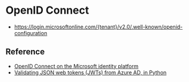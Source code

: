 # OpenID Connect
- https://login.microsoftonline.com/{tenant}/v2.0/.well-known/openid-configuration


## Reference
- [OpenID Connect on the Microsoft identity platform](https://learn.microsoft.com/en-us/entra/identity-platform/v2-protocols-oidc)
- [Validating JSON web tokens (JWTs) from Azure AD, in Python](https://robertoprevato.github.io/Validating-JWT-Bearer-tokens-from-Azure-AD-in-Python/)